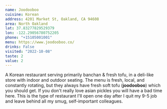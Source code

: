 ```yaml
---
name: Joodooboo
cuisine: Korean 
address: 4201 Market St, Oakland, CA 94608
area: North Oakland
lat: 37.83277829529379 
lon: -122.29056780752205
phone: "+15105001001"
menu: https://www.joodooboo.co/
drinks: False 
visited: "2022-10-08"
taste: 2
value: 2
---
```



A Korean restaurant serving primarily banchan & fresh tofu, in a deli-like store with indoor and outdoor seating. The menu is fresh, local, and constantly rotating, but they always have fresh soft tofu (**joodooboo**) which you should get. If you don't really love asian pickles you will have a bad time here. This is the type of restaurant I'll open one day after I quit my 9-5 job and leave behind all my smug, self-important colleagues. 

